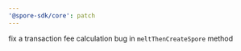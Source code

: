 ```yaml
---
'@spore-sdk/core': patch
---
```


fix a transaction fee calculation bug in `meltThenCreateSpore` method
